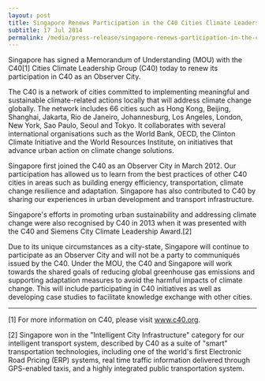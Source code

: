 ```yaml
---
layout: post
title: Singapore Renews Participation in the C40 Cities Climate Leadership Group as an Observer City
subtitle: 17 Jul 2014
permalink: /media/press-release/singapore-renews-participation-in-the-c40-cities-climate-leadership-group-as-an-observer-city
---
```


Singapore has signed a Memorandum of Understanding (MOU) with the C40[1] Cities Climate Leadership Group (C40) today to renew its participation in C40 as an Observer City.

The C40 is a network of cities committed to implementing meaningful and sustainable climate-related actions locally that will address climate change globally. The network includes 66 cities such as Hong Kong, Beijing, Shanghai, Jakarta, Rio de Janeiro, Johannesburg, Los Angeles, London, New York, Sao Paulo, Seoul and Tokyo. It collaborates with several international organisations such as the World Bank, OECD, the Clinton Climate Initiative and the World Resources Institute, on initiatives that advance urban action on climate change solutions.

Singapore first joined the C40 as an Observer City in March 2012. Our participation has allowed us to learn from the best practices of other C40 cities in areas such as building energy efficiency, transportation, climate change resilience and adaptation. Singapore has also contributed to C40 by sharing our experiences in urban development and transport infrastructure.

Singapore's efforts in promoting urban sustainability and addressing climate change were also recognised by C40 in 2013 when it was presented with the C40 and Siemens City Climate Leadership Award.[2] 

Due to its unique circumstances as a city-state, Singapore will continue to participate as an Observer City and will not be a party to communiqués issued by the C40. Under the MOU, the C40 and Singapore will work towards the shared goals of reducing global greenhouse gas emissions and supporting adaptation measures to avoid the harmful impacts of climate change. This will include participating in C40 initiatives as well as developing case studies to facilitate knowledge exchange with other cities.


**********


[1] For more information on C40, please visit [<a href="https://www.c40.org/" target="_blank">www.c40.org</a>](https://www.c40.org/).

[2] Singapore won in the "Intelligent City Infrastructure" category for our intelligent transport system, described by C40 as a suite of "smart" transportation technologies, including one of the world's first Electronic Road Pricing (ERP) systems, real time traffic information delivered through GPS-enabled taxis, and a highly integrated public transportation system.
